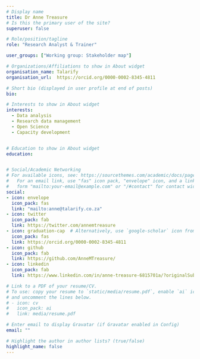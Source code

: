```yaml
---
# Display name
title: Dr Anne Treasure
# Is this the primary user of the site?
superuser: false

# Role/position/tagline
role: "Research Analyst & Trainer"

user_groups: ["Working group: Stakeholder map"]

# Organizations/Affiliations to show in About widget
organisation_name: Talarify
organisation_url:  https://orcid.org/0000-0002-8345-4811

# Short bio (displayed in user profile at end of posts)
bio: 

# Interests to show in About widget
interests:
  - Data analysis
  - Research data management
  - Open Science
  - Capacity development


# Education to show in About widget
education:


# Social/Academic Networking
# For available icons, see: https://sourcethemes.com/academic/docs/page-builder/#icons
#   For an email link, use "fas" icon pack, "envelope" icon, and a link in the
#   form "mailto:your-email@example.com" or "/#contact" for contact widget.
social:
- icon: envelope
  icon_pack: fas
  link: "mailto:anne@talarify.co.za"
- icon: twitter
  icon_pack: fab
  link: https://twitter.com/annemtreasure
- icon: graduation-cap  # Alternatively, use `google-scholar` icon from `ai` icon pack
  icon_pack: fas
  link: https://orcid.org/0000-0002-8345-4811
- icon: github
  icon_pack: fab
  link: https://github.com/AnneMTreasure/
- icon: linkedin
  icon_pack: fab
  link: https://www.linkedin.com/in/anne-treasure-6815701a/?originalSubdomain=za

# Link to a PDF of your resume/CV.
# To use: copy your resume to `static/media/resume.pdf`, enable `ai` icons in `params.toml`, 
# and uncomment the lines below.
# - icon: cv
#   icon_pack: ai
#   link: media/resume.pdf

# Enter email to display Gravatar (if Gravatar enabled in Config)
email: ""

# Highlight the author in author lists? (true/false)
highlight_name: false
---
```



